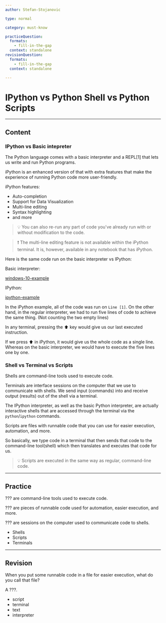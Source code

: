 ```yaml
---
author: Stefan-Stojanovic

type: normal

category: must-know

practiceQuestion:
  formats:
    - fill-in-the-gap
  context: standalone
revisionQuestion:
  formats:
    - fill-in-the-gap
  context: standalone

---
```


# IPython vs Python Shell vs Python Scripts

---
## Content

### IPython vs Basic intepreter

The Python language comes with a basic interpreter and a REPL[1] that lets us write and run Python programs.

iPython is an enhanced version of that with extra features that make the experience of running Python code more user-friendly.

iPython features:
- Auto-completion
- Support for Data Visualization
- Multi-line editing
- Syntax highlighting
- and more

> 💡 You can also re-run any part of code you've already run with or without modification to the code.

> ❗ The multi-line editing feature is not available within the iPython terminal. It is, however, available in any notebook that has iPython.

Here is the same code run on the basic interpreter vs IPython:

Basic interpreter:

[windows-10-example](https://img.enkipro.com/cb342ec6c5fb4860fee889d907ee176b.png)

IPython:

[ipython-example](https://img.enkipro.com/02420b736677cad5a5d5d8bcaac54bf4.png)

In the iPython example, all of the code was run on `Line [1]`. On the other hand, in the regular interpreter, we had to run five lines of code to achieve the same thing. (Not counting the two empty lines)

In any terminal, pressing the ⬆️ key would give us our last executed instruction.

If we press ⬆️ in iPython, it would give us the whole code as a single line. Whereas on the basic interpreter, we would have to execute the five lines one by one.

### Shell vs Terminal vs Scripts

Shells are command-line tools used to execute code.

Terminals are interface sessions on the computer that we use to communicate with shells. We send input (commands) into and receive output (results) out of the shell via a terminal.

The IPython interpreter, as well as the basic Python interpreter, are actually interactive shells that are accessed through the terminal via the `python`/`ipython` commands.

Scripts are files with runnable code that you can use for easier execution, automation, and more. 

So basically, we type code in a terminal that then sends that code to the command-line tool(shell) which then translates and executes that code for us.

> 💡 Scripts are executed in the same way as regular, command-line code.


---
## Practice

??? are command-line tools used to execute code.

??? are pieces of runnable code used for automation, easier execution, and more.

??? are sessions on the computer used to communicate code to shells.

- Shells
- Scripts
- Terminals

---
## Revision

When you put some runnable code in a file for easier execution, what do you call that file?

A ???.

- script
- terminal
- text
- interpreter